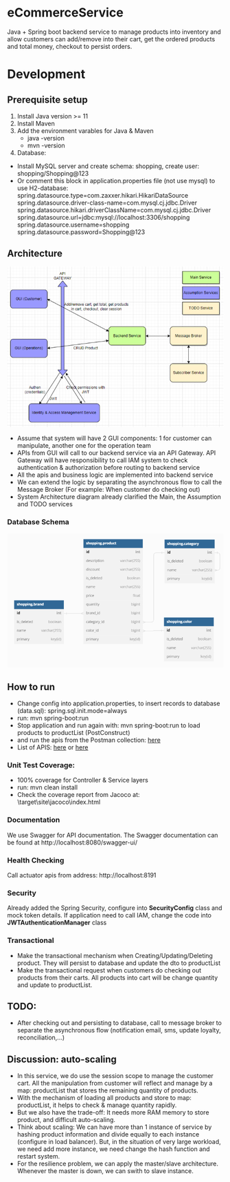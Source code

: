 # eCommerceService
Java + Spring boot backend service to manage products into inventory and allow customers can add/remove into their cart, get the ordered products and total money, checkout to persist orders.
# Development

## Prerequisite setup
1. Install Java version >= 11
2. Install Maven
3. Add the environment varables for Java & Maven
    - java -version
    - mvn -version
4. Database:
- Install MySQL server and create schema: shopping, create user: shopping/Shopping@123
- Or comment this block in application.properties file (not use mysql) to use H2-database:
  spring.datasource.type=com.zaxxer.hikari.HikariDataSource\
  spring.datasource.driver-class-name=com.mysql.cj.jdbc.Driver\
  spring.datasource.hikari.driverClassName=com.mysql.cj.jdbc.Driver\
  spring.datasource.url=jdbc:mysql://localhost:3306/shopping\
  spring.datasource.username=shopping\
  spring.datasource.password=Shopping@123
## Architecture
![Alt text](collection/Architecture.png?raw=true)
- Assume that system will have 2 GUI components: 1 for customer can manipulate, another one for the operation team
- APIs from GUI will call to our backend service via an API Gateway. API Gateway will have responsibility to call IAM system to check authentication & authorization before routing to backend service
- All the apis and business logic are implemented into backend service
- We can extend the logic by separating the asynchronous flow to call the Message Broker (For example: When customer do checking out)
- System Architecture diagram already clarified the Main, the Assumption and TODO services 

### Database Schema
![Alt text](collection/DB-schema.png?raw=true)
## How to run
- Change config into application.properties, to insert records to database (data.sql): spring.sql.init.mode=always
- run: mvn spring-boot:run
- Stop application and run again with: mvn spring-boot:run to load products to productList (PostConstruct)
- and run the apis from the Postman collection: [here](https://www.getpostman.com/collections/79153b97e8917ed20345)
- List of APIS: [here](http://localhost:8080/swagger-ui/) or [here](https://www.getpostman.com/collections/79153b97e8917ed20345)
### Unit Test Coverage: 
- 100% coverage for Controller & Service layers
- run: mvn clean install
- Check the coverage report from Jacoco at: \target\site\jacoco\index.html
### Documentation
We use Swagger for API documentation. The Swagger documentation can be found at http://localhost:8080/swagger-ui/
### Health Checking
Call actuator apis from address: http://localhost:8191
### Security
Already added the Spring Security, configure into **SecurityConfig** class and mock token details. If application need to call IAM, change the code into **JWTAuthenticationManager** class
### Transactional
- Make the transactional mechanism when Creating/Updating/Deleting product. They will persist to database and update the dto to productList
- Make the transactional request when customers do checking out products from their carts. All products into cart will be change quantity and update to productList. 
## TODO:
- After checking out and persisting to database, call to message broker to separate the asynchronous flow (notification email, sms, update loyalty, reconciliation,...)
## Discussion: auto-scaling
- In this service, we do use the session scope to manage the customer cart. All the manipulation from customer will reflect and manage by a map: productList that stores the remaining quantity of products.
- With the mechanism of loading all products and store to map: productList, it helps to check & manage quantity rapidly.
- But we also have the trade-off: It needs more RAM memory to store product, and difficult auto-scaling.
- Think about scaling: We can have more than 1 instance of service by hashing product information and divide equally to each instance (configure in load balancer). But, in the situation of very large workload, we need add more instance, we need change the hash function and restart system.
- For the resilience problem, we can apply the master/slave architecture. Whenever the master is down, we can swith to slave instance.